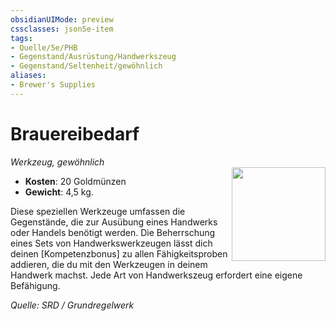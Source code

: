 ```yaml
---
obsidianUIMode: preview
cssclasses: json5e-item
tags:
- Quelle/5e/PHB
- Gegenstand/Ausrüstung/Handwerkszeug
- Gegenstand/Seltenheit/gewöhnlich
aliases:
- Brewer's Supplies
---
```

# Brauereibedarf
*Werkzeug, gewöhnlich*  
<img src="Symbolik/Gegenstände.webp" align="right" width="150">

- **Kosten**: 20 Goldmünzen
- **Gewicht**: 4,5 kg.

Diese speziellen Werkzeuge umfassen die Gegenstände, die zur Ausübung eines Handwerks oder Handels benötigt werden. Die Beherrschung eines Sets von Handwerkswerkzeugen lässt dich deinen [Kompetenzbonus] zu allen Fähigkeitsproben addieren, die du mit den Werkzeugen in deinem Handwerk machst. Jede Art von Handwerkszeug erfordert eine eigene Befähigung.

*Quelle: SRD / Grundregelwerk*